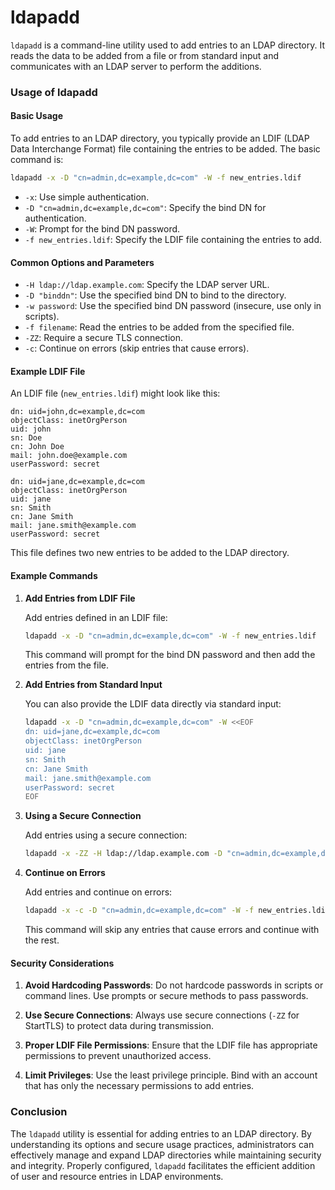 # ldapadd

`ldapadd` is a command-line utility used to add entries to an LDAP directory. It reads the data to be added from a file or from standard input and communicates with an LDAP server to perform the additions.

### Usage of ldapadd

#### Basic Usage

To add entries to an LDAP directory, you typically provide an LDIF (LDAP Data Interchange Format) file containing the entries to be added. The basic command is:

```sh
ldapadd -x -D "cn=admin,dc=example,dc=com" -W -f new_entries.ldif
```

- `-x`: Use simple authentication.
- `-D "cn=admin,dc=example,dc=com"`: Specify the bind DN for authentication.
- `-W`: Prompt for the bind DN password.
- `-f new_entries.ldif`: Specify the LDIF file containing the entries to add.

#### Common Options and Parameters

- `-H ldap://ldap.example.com`: Specify the LDAP server URL.
- `-D "binddn"`: Use the specified bind DN to bind to the directory.
- `-w password`: Use the specified bind DN password (insecure, use only in scripts).
- `-f filename`: Read the entries to be added from the specified file.
- `-ZZ`: Require a secure TLS connection.
- `-c`: Continue on errors (skip entries that cause errors).

#### Example LDIF File

An LDIF file (`new_entries.ldif`) might look like this:

```ldif
dn: uid=john,dc=example,dc=com
objectClass: inetOrgPerson
uid: john
sn: Doe
cn: John Doe
mail: john.doe@example.com
userPassword: secret

dn: uid=jane,dc=example,dc=com
objectClass: inetOrgPerson
uid: jane
sn: Smith
cn: Jane Smith
mail: jane.smith@example.com
userPassword: secret
```

This file defines two new entries to be added to the LDAP directory.

#### Example Commands

1. **Add Entries from LDIF File**

   Add entries defined in an LDIF file:

   ```sh
   ldapadd -x -D "cn=admin,dc=example,dc=com" -W -f new_entries.ldif
   ```

   This command will prompt for the bind DN password and then add the entries from the file.

2. **Add Entries from Standard Input**

   You can also provide the LDIF data directly via standard input:

   ```sh
   ldapadd -x -D "cn=admin,dc=example,dc=com" -W <<EOF
   dn: uid=jane,dc=example,dc=com
   objectClass: inetOrgPerson
   uid: jane
   sn: Smith
   cn: Jane Smith
   mail: jane.smith@example.com
   userPassword: secret
   EOF
   ```

3. **Using a Secure Connection**

   Add entries using a secure connection:

   ```sh
   ldapadd -x -ZZ -H ldap://ldap.example.com -D "cn=admin,dc=example,dc=com" -W -f new_entries.ldif
   ```

4. **Continue on Errors**

   Add entries and continue on errors:

   ```sh
   ldapadd -x -c -D "cn=admin,dc=example,dc=com" -W -f new_entries.ldif
   ```

   This command will skip any entries that cause errors and continue with the rest.

#### Security Considerations

1. **Avoid Hardcoding Passwords**: Do not hardcode passwords in scripts or command lines. Use prompts or secure methods to pass passwords.

2. **Use Secure Connections**: Always use secure connections (`-ZZ` for StartTLS) to protect data during transmission.

3. **Proper LDIF File Permissions**: Ensure that the LDIF file has appropriate permissions to prevent unauthorized access.

4. **Limit Privileges**: Use the least privilege principle. Bind with an account that has only the necessary permissions to add entries.

### Conclusion

The `ldapadd` utility is essential for adding entries to an LDAP directory. By understanding its options and secure usage practices, administrators can effectively manage and expand LDAP directories while maintaining security and integrity. Properly configured, `ldapadd` facilitates the efficient addition of user and resource entries in LDAP environments.
